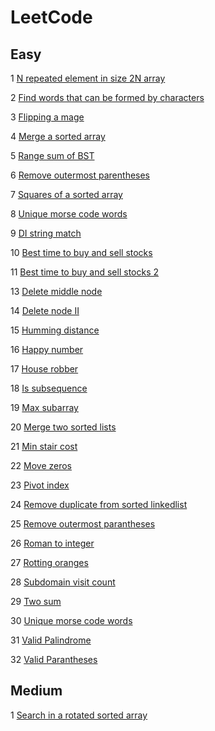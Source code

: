 # LeetCode
## Easy
1 [N repeated element in size 2N array](https://github.com/sarthakkhandelwal7/LeetCode/blob/master/easy/N-repeated_element_in_size_2N_array.ipynb)

2 [Find words that can be formed by characters](https://github.com/sarthakkhandelwal7/LeetCode/blob/master/easy/find_words_that_can_be_formed_by_characters.ipynb)

3 [Flipping a mage](https://github.com/sarthakkhandelwal7/LeetCode/blob/master/easy/flipping_an_mage.ipynb)

4 [Merge a sorted array](https://github.com/sarthakkhandelwal7/LeetCode/blob/master/easy/merge_sorted_array.ipynb)

5 [Range sum of BST](https://github.com/sarthakkhandelwal7/LeetCode/blob/master/easy/range_sum_of_BST.ipynb)

6 [Remove outermost parentheses](https://github.com/sarthakkhandelwal7/LeetCode/blob/master/easy/remove_outermost_parentheses.ipynb)

7 [Squares of a sorted array](https://github.com/sarthakkhandelwal7/LeetCode/blob/master/easy/squares_of_a_sorted_array.ipynb)

8 [Unique morse code words](https://github.com/sarthakkhandelwal7/LeetCode/blob/master/easy/unique_morse_code_words.ipynb)

9 [DI string match](https://github.com/sarthakkhandelwal7/LeetCode/blob/master/easy/DI_string_match.ipynb)

10 [Best time to buy and sell stocks](https://github.com/sarthakkhandelwal7/LeetCode/blob/master/easy/best_time_to_buy_and_sell_stock.py)

11 [Best time to buy and sell stocks 2](https://github.com/sarthakkhandelwal7/LeetCode/blob/master/easy/best_time_to_buy_and_sell_stock_2.py)

13 [Delete middle node](https://github.com/sarthakkhandelwal7/LeetCode/blob/master/easy/delete_middle_node.ipynb)

14 [Delete node II](https://github.com/sarthakkhandelwal7/LeetCode/blob/master/easy/delete_node_ll.py)

15 [Humming distance](https://github.com/sarthakkhandelwal7/LeetCode/blob/master/easy/hamming_distance.ipynb)

16 [Happy number](https://github.com/sarthakkhandelwal7/LeetCode/blob/master/easy/happy_number.py)

17 [House robber](https://github.com/sarthakkhandelwal7/LeetCode/blob/master/easy/house_robber.py)

18 [Is subsequence](https://github.com/sarthakkhandelwal7/LeetCode/blob/master/easy/is_subsequence.py)

19 [Max subarray](https://github.com/sarthakkhandelwal7/LeetCode/blob/master/easy/max_subarray.py)

20 [Merge two sorted lists](https://github.com/sarthakkhandelwal7/LeetCode/blob/master/easy/merge_two_sorted_lists.py)

21 [Min stair cost](https://github.com/sarthakkhandelwal7/LeetCode/blob/master/easy/min_stair_cost.py)

22 [Move zeros](https://github.com/sarthakkhandelwal7/LeetCode/blob/master/easy/move_zeros.py)

23 [Pivot index](https://github.com/sarthakkhandelwal7/LeetCode/blob/master/easy/pivot_index.py)

24 [Remove duplicate from sorted linkedlist](https://github.com/sarthakkhandelwal7/LeetCode/blob/master/easy/remove_duplicate_from_sorted_linkedlist.ipynb)

25 [Remove outermost parantheses](https://github.com/sarthakkhandelwal7/LeetCode/blob/master/easy/remove_outermost_parentheses.ipynb)

26 [Roman to integer](https://github.com/sarthakkhandelwal7/LeetCode/blob/master/easy/roman_to_integer.py)

27 [Rotting oranges](https://github.com/sarthakkhandelwal7/LeetCode/blob/master/easy/rotting_oranges.py)

28 [Subdomain visit count](https://github.com/sarthakkhandelwal7/LeetCode/blob/master/easy/subdomain_visit_count.py)

29 [Two sum](https://github.com/sarthakkhandelwal7/LeetCode/blob/master/easy/two_sum.py)

30 [Unique morse code words](https://github.com/sarthakkhandelwal7/LeetCode/blob/master/easy/unique_morse_code_words.ipynb)

31 [Valid Palindrome](https://github.com/sarthakkhandelwal7/LeetCode/blob/master/easy/valid_palindrome.py)

32 [Valid Parantheses](https://github.com/sarthakkhandelwal7/LeetCode/blob/master/easy/valid_parentheses.py)
## Medium
1 [Search in a rotated sorted array](https://github.com/sarthakkhandelwal7/LeetCode/blob/master/medium/search_in_rotated_sorted_array.ipynb)
